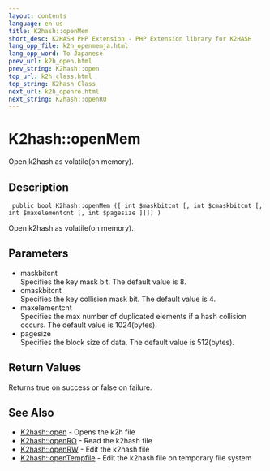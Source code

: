 ```yaml
---
layout: contents
language: en-us
title: K2hash::openMem
short_desc: K2HASH PHP Extension - PHP Extension library for K2HASH
lang_opp_file: k2h_openmemja.html
lang_opp_word: To Japanese
prev_url: k2h_open.html
prev_string: K2hash::open
top_url: k2h_class.html
top_string: K2hash Class
next_url: k2h_openro.html
next_string: K2hash::openRO
---
```


# K2hash::openMem
Open k2hash as volatile(on memory).

## Description

```
 public bool K2hash::openMem ([ int $maskbitcnt [, int $cmaskbitcnt [, int $maxelementcnt [, int $pagesize ]]]] )
```

Open k2hash as volatile(on memory).

## Parameters
- maskbitcnt  
Specifies the key mask bit. The default value is 8.
- cmaskbitcnt  
Specifies the key collision mask bit. The default value is 4.
- maxelementcnt  
Specifies the max number of duplicated elements if a hash collision occurs. The default value is 1024(bytes).
- pagesize  
Specifies the block size of data. The default value is 512(bytes).

## Return Values
Returns true on success or false on failure. 

## See Also
- [K2hash::open](k2h_open.html) - Opens the k2h file
- [K2hash::openRO](k2h_openro.html) - Read the k2hash file
- [K2hash::openRW](k2h_openrw.html) - Edit the k2hash file
- [K2hash::openTempfile](k2h_opentempfile.html) - Edit the k2hash file on temporary file system
